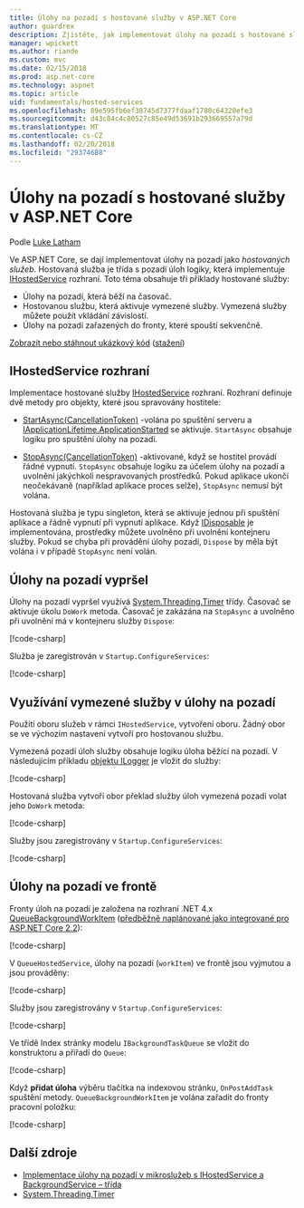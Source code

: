 ```yaml
---
title: Úlohy na pozadí s hostované služby v ASP.NET Core
author: guardrex
description: Zjistěte, jak implementovat úlohy na pozadí s hostované služby v ASP.NET Core.
manager: wpickett
ms.author: riande
ms.custom: mvc
ms.date: 02/15/2018
ms.prod: asp.net-core
ms.technology: aspnet
ms.topic: article
uid: fundamentals/hosted-services
ms.openlocfilehash: 89e595fb6ef38745d7377fdaaf1780c64320efe3
ms.sourcegitcommit: d43c84c4c80527c85e49d53691b293669557a79d
ms.translationtype: MT
ms.contentlocale: cs-CZ
ms.lasthandoff: 02/20/2018
ms.locfileid: "29374688"
---
```

# <a name="background-tasks-with-hosted-services-in-aspnet-core"></a>Úlohy na pozadí s hostované služby v ASP.NET Core

Podle [Luke Latham](https://github.com/guardrex)

Ve ASP.NET Core, se dají implementovat úlohy na pozadí jako *hostovaných služeb*. Hostovaná služba je třída s pozadí úloh logiky, která implementuje [IHostedService](/dotnet/api/microsoft.extensions.hosting.ihostedservice) rozhraní. Toto téma obsahuje tři příklady hostované služby:

* Úlohy na pozadí, která běží na časovač.
* Hostovanou službu, která aktivuje vymezené služby. Vymezená služby můžete použít vkládání závislostí.
* Úlohy na pozadí zařazených do fronty, které spouští sekvenčně.

[Zobrazit nebo stáhnout ukázkový kód](https://github.com/aspnet/Docs/tree/master/aspnetcore/fundamentals/hosted-services/samples/2.x) ([stažení](xref:tutorials/index#how-to-download-a-sample))

## <a name="ihostedservice-interface"></a>IHostedService rozhraní

Implementace hostované služby [IHostedService](/dotnet/api/microsoft.extensions.hosting.ihostedservice) rozhraní. Rozhraní definuje dvě metody pro objekty, které jsou spravovány hostitele:

* [StartAsync(CancellationToken)](/dotnet/api/microsoft.extensions.hosting.ihostedservice.startasync) -volána po spuštění serveru a [IApplicationLifetime.ApplicationStarted](/dotnet/api/microsoft.aspnetcore.hosting.iapplicationlifetime.applicationstarted) se aktivuje. `StartAsync` obsahuje logiku pro spuštění úlohy na pozadí.

* [StopAsync(CancellationToken)](/dotnet/api/microsoft.extensions.hosting.ihostedservice.stopasync) -aktivované, když se hostitel provádí řádné vypnutí. `StopAsync` obsahuje logiku za účelem úlohy na pozadí a uvolnění jakýchkoli nespravovaných prostředků. Pokud aplikace ukončí neočekávaně (například aplikace proces selže), `StopAsync` nemusí být volána.

Hostovaná služba je typu singleton, která se aktivuje jednou při spuštění aplikace a řádně vypnutí při vypnutí aplikace. Když [IDisposable](/dotnet/api/system.idisposable) je implementována, prostředky můžete uvolněno při uvolnění kontejneru služby. Pokud se chyba při provádění úlohy pozadí, `Dispose` by měla být volána i v případě `StopAsync` není volán.

## <a name="timed-background-tasks"></a>Úlohy na pozadí vypršel

Úlohy na pozadí vypršel využívá [System.Threading.Timer](/dotnet/api/system.threading.timer) třídy. Časovač se aktivuje úkolu `DoWork` metoda. Časovač je zakázána na `StopAsync` a uvolněno při uvolnění má v kontejneru služby `Dispose`:

[!code-csharp[](hosted-services/samples/2.x/Services/TimedHostedService.cs?name=snippet1&highlight=15-16,30,37)]

Služba je zaregistrován v `Startup.ConfigureServices`:

[!code-csharp[](hosted-services/samples/2.x/Startup.cs?name=snippet1)]

## <a name="consuming-a-scoped-service-in-a-background-task"></a>Využívání vymezené služby v úlohy na pozadí

Použití oboru služeb v rámci `IHostedService`, vytvoření oboru. Žádný obor se ve výchozím nastavení vytvoří pro hostovanou službu.

Vymezená pozadí úloh služby obsahuje logiku úloha běžící na pozadí. V následujícím příkladu [objektu ILogger](/dotnet/api/microsoft.extensions.logging.ilogger) je vložit do služby:

[!code-csharp[](hosted-services/samples/2.x/Services/ScopedProcessingService.cs?name=snippet1)]

Hostovaná služba vytvoří obor překlad služby úloh vymezená pozadí volat jeho `DoWork` metoda:

[!code-csharp[](hosted-services/samples/2.x/Services/ConsumeScopedServiceHostedService.cs?name=snippet1&highlight=29-36)]

Služby jsou zaregistrovány v `Startup.ConfigureServices`:

[!code-csharp[](hosted-services/samples/2.x/Startup.cs?name=snippet2)]

## <a name="queued-background-tasks"></a>Úlohy na pozadí ve frontě

Fronty úloh na pozadí je založena na rozhraní .NET 4.x [QueueBackgroundWorkItem](/dotnet/api/system.web.hosting.hostingenvironment.queuebackgroundworkitem) ([předběžně naplánované jako integrované pro ASP.NET Core 2.2](https://github.com/aspnet/Hosting/issues/1280)):

[!code-csharp[](hosted-services/samples/2.x/Services/BackgroundTaskQueue.cs?name=snippet1)]

V `QueueHostedService`, úlohy na pozadí (`workItem`) ve frontě jsou vyjmutou a jsou prováděny:

[!code-csharp[](hosted-services/samples/2.x/Services/QueuedHostedService.cs?name=snippet1&highlight=30-31,35)]

Služby jsou zaregistrovány v `Startup.ConfigureServices`:

[!code-csharp[](hosted-services/samples/2.x/Startup.cs?name=snippet3)]

Ve třídě Index stránky modelu `IBackgroundTaskQueue` se vložit do konstruktoru a přiřadí do `Queue`:

[!code-csharp[](hosted-services/samples/2.x/Pages/Index.cshtml.cs?name=snippet1)]

Když **přidat úloha** výběru tlačítka na indexovou stránku, `OnPostAddTask` spuštění metody. `QueueBackgroundWorkItem` je volána zařadit do fronty pracovní položku:

[!code-csharp[](hosted-services/samples/2.x/Pages/Index.cshtml.cs?name=snippet2)]

## <a name="additional-resources"></a>Další zdroje

* [Implementace úlohy na pozadí v mikroslužeb s IHostedService a BackgroundService – třída](/dotnet/standard/microservices-architecture/multi-container-microservice-net-applications/background-tasks-with-ihostedservice)
* [System.Threading.Timer](/dotnet/api/system.threading.timer)
